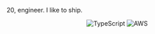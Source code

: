 20, engineer. I like to ship.  
<p align="center">
  <img src="https://img.shields.io/badge/TypeScript-3178C6?style=flat-square&logo=typescript&logoColor=white" alt="TypeScript" />
  <img src="https://img.shields.io/badge/AWS-232F3E?style=flat-square&logo=amazonaws&logoColor=white" alt="AWS" />
</p>
